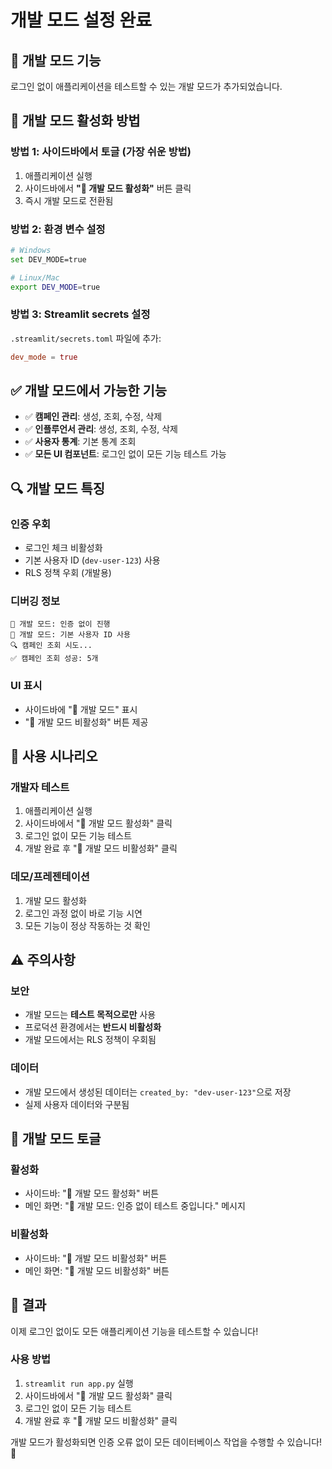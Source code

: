 # 개발 모드 설정 완료

## 🔧 **개발 모드 기능**

로그인 없이 애플리케이션을 테스트할 수 있는 개발 모드가 추가되었습니다.

## 🚀 **개발 모드 활성화 방법**

### **방법 1: 사이드바에서 토글 (가장 쉬운 방법)**
1. 애플리케이션 실행
2. 사이드바에서 **"🔧 개발 모드 활성화"** 버튼 클릭
3. 즉시 개발 모드로 전환됨

### **방법 2: 환경 변수 설정**
```bash
# Windows
set DEV_MODE=true

# Linux/Mac
export DEV_MODE=true
```

### **방법 3: Streamlit secrets 설정**
`.streamlit/secrets.toml` 파일에 추가:
```toml
dev_mode = true
```

## ✅ **개발 모드에서 가능한 기능**

- ✅ **캠페인 관리**: 생성, 조회, 수정, 삭제
- ✅ **인플루언서 관리**: 생성, 조회, 수정, 삭제
- ✅ **사용자 통계**: 기본 통계 조회
- ✅ **모든 UI 컴포넌트**: 로그인 없이 모든 기능 테스트 가능

## 🔍 **개발 모드 특징**

### **인증 우회**
- 로그인 체크 비활성화
- 기본 사용자 ID (`dev-user-123`) 사용
- RLS 정책 우회 (개발용)

### **디버깅 정보**
```
🔧 개발 모드: 인증 없이 진행
🔧 개발 모드: 기본 사용자 ID 사용
🔍 캠페인 조회 시도...
✅ 캠페인 조회 성공: 5개
```

### **UI 표시**
- 사이드바에 "🔧 개발 모드" 표시
- "🔴 개발 모드 비활성화" 버튼 제공

## 🎯 **사용 시나리오**

### **개발자 테스트**
1. 애플리케이션 실행
2. 사이드바에서 "🔧 개발 모드 활성화" 클릭
3. 로그인 없이 모든 기능 테스트
4. 개발 완료 후 "🔴 개발 모드 비활성화" 클릭

### **데모/프레젠테이션**
1. 개발 모드 활성화
2. 로그인 과정 없이 바로 기능 시연
3. 모든 기능이 정상 작동하는 것 확인

## ⚠️ **주의사항**

### **보안**
- 개발 모드는 **테스트 목적으로만** 사용
- 프로덕션 환경에서는 **반드시 비활성화**
- 개발 모드에서는 RLS 정책이 우회됨

### **데이터**
- 개발 모드에서 생성된 데이터는 `created_by: "dev-user-123"`으로 저장
- 실제 사용자 데이터와 구분됨

## 🔄 **개발 모드 토글**

### **활성화**
- 사이드바: "🔧 개발 모드 활성화" 버튼
- 메인 화면: "🔧 개발 모드: 인증 없이 테스트 중입니다." 메시지

### **비활성화**
- 사이드바: "🔴 개발 모드 비활성화" 버튼
- 메인 화면: "🔴 개발 모드 비활성화" 버튼

## 🎉 **결과**

이제 로그인 없이도 모든 애플리케이션 기능을 테스트할 수 있습니다!

### **사용 방법**
1. `streamlit run app.py` 실행
2. 사이드바에서 "🔧 개발 모드 활성화" 클릭
3. 로그인 없이 모든 기능 테스트
4. 개발 완료 후 "🔴 개발 모드 비활성화" 클릭

개발 모드가 활성화되면 인증 오류 없이 모든 데이터베이스 작업을 수행할 수 있습니다! 🚀
